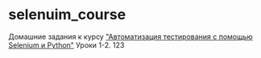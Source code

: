 # selenuim_course
Домашние задания к курсу ["Автоматизация тестирования с помощью Selenium и Python"](https://stepik.org/course/575/syllabus?search=4202079463)
Уроки 1-2.
123
